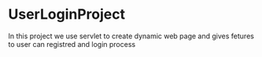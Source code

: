 # UserLoginProject
In this project we use servlet to create dynamic web page and gives fetures to user can registred and login process
